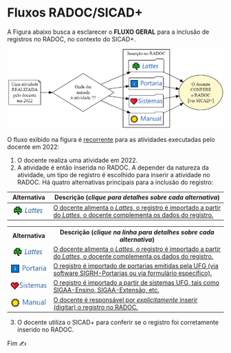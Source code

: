 # Fluxos RADOC/SICAD+

A Figura abaixo busca a esclarecer o **FLUXO GERAL** para a inclusão de registros no RADOC, no contexto do SICAD+.

[<img src="../media/fluxo-principal.jpg" width="650">](./form-fluxos.md)

O fluxo exibido na figura é <ins>recorrente</ins> para as atividades executadas pelo docente em 2022:<br>

1. O docente realiza uma atividade em 2022.
1. A atividade é então inserida no RADOC. A depender da natureza da atividade, um tipo de registro é escolhido para inserir a atividade no RADOC. Há quatro alternativas principais para a inclusão do registro:

|Alternativa|Descrição (_clique para detalhes sobre cada alternativa_)|
|-|-|
|[<img src="../media/icon-lattes.jpg" width=100>](./form-lattes.md)|[O docente alimenta o <i>Lattes</i>, o registro é importado a partir do <i>Lattes</i>, o docente complementa os dados do registro.](./form-lattes.md)|


<table>
<tr>
<th>Alternativa</th>
  <th>Descrição (<i>clique na linha para detalhes sobre cada alternativa</i>)</th>
</tr>
<tr>
<td> <img src="../media/icon-lattes.jpg" width=100> </td>
  <td><a href="./form-lattes.md">O docente alimenta o <i>Lattes</i>, o registro é importado a partir do <i>Lattes</i>, o docente complementa os dados do registro.</a></td>
</tr>
<tr>
<td> <img src="../media/icon-portaria.jpg" width=100> </td>
<td><a href="./lattes.md">O registro é importado de portarias emitidas pela UFG (via software SIGRH-Portarias ou via formulário específico).</a></td>
</tr>
<tr>
<td> <img src="../media/icon-sistemas.jpg" width=100> </td>
<td><a href="./lattes.md">O registro é importado a partir de sistemas UFG, tais como SIGAA-Ensino, SIGAA-Extensão, etc.</a></td>
</tr>
<tr>
<td> <img src="../media/icon-manual.jpg" width=100> </td>
  <td><a href="./lattes.md">O docente é responsável por <i>explicitamente</i> inserir (digitar) o registro no RADOC.</a></td>
</tr>
</table>

3. O docente utiliza o SICAD+ para conferir se o registro foi corretamente inserido no RADOC.


Fim &#9997;
